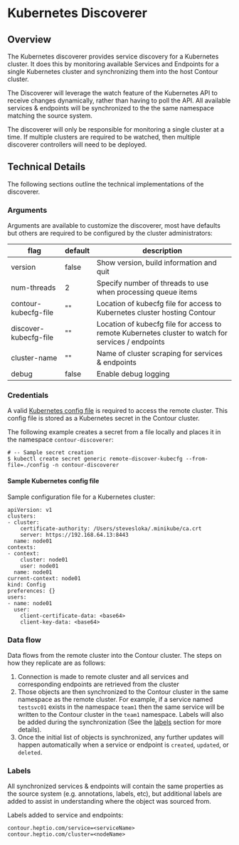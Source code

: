 # Kubernetes Discoverer

## Overview 

The Kubernetes discoverer provides service discovery for a Kubernetes cluster. It does this by monitoring available Services and Endpoints for a single Kubernetes cluster and synchronizing them into the host Contour cluster. 

The Discoverer will leverage the watch feature of the Kubernetes API to receive changes dynamically, rather than having to poll the API. All available services & endpoints will be synchronized to the the same namespace matching the source system.

The discoverer will only be responsible for monitoring a single cluster at a time. If multiple clusters are required to be watched, then multiple discoverer controllers will need to be deployed. 

## Technical Details

The following sections outline the technical implementations of the discoverer.

### Arguments

Arguments are available to customize the discoverer, most have defaults but others are required to be configured by the cluster administrators:

| flag  | default  | description  |
|---|---|---|
| version  |  false | Show version, build information and quit  
| num-threads  | 2  |  Specify number of threads to use when processing queue items
| contour-kubecfg-file  | ""  | Location of kubecfg file for access to Kubernetes cluster hosting Contour
| discover-kubecfg-file | ""  | Location of kubecfg file for access to remote Kubernetes cluster to watch for services / endpoints 
| cluster-name  | ""  |   Name of cluster scraping for services & endpoints 
| debug | false | Enable debug logging 

### Credentials

A valid [Kubernetes config file](https://kubernetes.io/docs/tasks/access-application-cluster/configure-access-multiple-clusters/) is required to access the remote cluster. This config file is stored as a Kubernetes secret in the Contour cluster. 

The following example creates a secret from a file locally and places it in the namespace `contour-discoverer`: 

```
# -- Sample secret creation
$ kubectl create secret generic remote-discover-kubecfg --from-file=./config -n contour-discoverer
```

#### Sample Kubernetes config file

Sample configuration file for a Kubernetes cluster:

```
apiVersion: v1
clusters:
- cluster:
    certificate-authority: /Users/stevesloka/.minikube/ca.crt
    server: https://192.168.64.13:8443
  name: node01
contexts:
- context:
    cluster: node01
    user: node01
  name: node01
current-context: node01
kind: Config
preferences: {}
users:
- name: node01
  user:
    client-certificate-data: <base64>
    client-key-data: <base64>
```

### Data flow

Data flows from the remote cluster into the Contour cluster. The steps on how they replicate are as follows:

1. Connection is made to remote cluster and all services and corresponding endpoints are retrieved from the cluster
2. Those objects are then synchronized to the Contour cluster in the same namespace as the remote cluster. For example, if a service named `testsvc01` exists in the namespace `team1` then the same service will be written to the Contour cluster in the `team1` namespace. Labels will also be added during the synchronization (See the [labels](#labels) section for more details).
3. Once the initial list of objects is synchronized, any further updates will happen automatically when a service or endpoint is `created`, `updated`, or `deleted`.

### Labels

All synchronized services & endpoints will contain the same properties as the source system (e.g. annotations, labels, etc), but additional labels are added to assist in understanding where the object was sourced from. 

Labels added to service and endpoints:
```
contour.heptio.com/service=<serviceName>
contour.heptio.com/cluster=<nodeName>
```